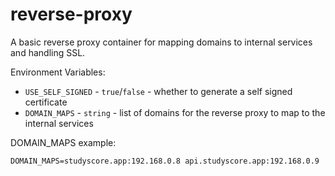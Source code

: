 # reverse-proxy

A basic reverse proxy container for mapping domains to internal services and handling SSL.

Environment Variables:
- `USE_SELF_SIGNED` - `true`/`false` - whether to generate a self signed certificate
- `DOMAIN_MAPS` - `string` - list of domains for the reverse proxy to map to the internal services

DOMAIN_MAPS example:

```dockerfile
DOMAIN_MAPS=studyscore.app:192.168.0.8 api.studyscore.app:192.168.0.9
```
